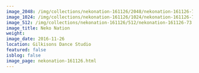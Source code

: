 ```yaml
---
image_2048: /img/collections/nekonation-161126/2048/nekonation-161126-73.jpg
image_1024: /img/collections/nekonation-161126/1024/nekonation-161126-73.jpg
image_512: /img/collections/nekonation-161126/512/nekonation-161126-73.jpg
image_title: Neko Nation
weight: 
image_date: 2016-11-26
location: Gilkisons Dance Studio
featured: false
isblog: false
image_page: nekonation-161126.html
---
```

